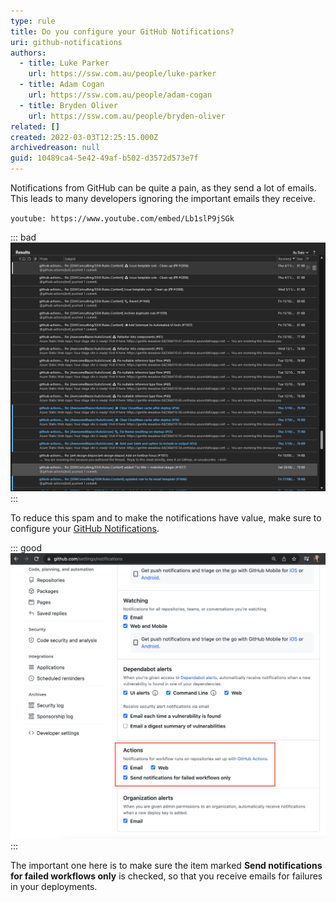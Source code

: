 ```yaml
---
type: rule
title: Do you configure your GitHub Notifications?
uri: github-notifications
authors:
  - title: Luke Parker
    url: https://ssw.com.au/people/luke-parker
  - title: Adam Cogan
    url: https://ssw.com.au/people/adam-cogan
  - title: Bryden Oliver
    url: https://ssw.com.au/people/bryden-oliver
related: []
created: 2022-03-03T12:25:15.000Z
archivedreason: null
guid: 10489ca4-5e42-49af-b502-d3572d573e7f
---
```

Notifications from GitHub can be quite a pain, as they send a lot of emails. This leads to many developers ignoring the important emails they receive.

`youtube: https://www.youtube.com/embed/Lb1slP9jSGk`

<!--endintro-->

::: bad
![Figure: Bad example - lots of notifications](/rules/github-notifications/notifications.png)
:::

To reduce this spam and to make the notifications have value, make sure to configure your [GitHub Notifications](https://github.com/settings/notifications). 

::: good
![Figure: Good example - disable workflow notifications](/rules/github-notifications/screen-shot-2022-03-03-at-2.20.33-pm.png)
:::

The important one here is to make sure the item marked **Send notifications for failed workflows only** is checked, so that you receive emails for failures in your deployments.


